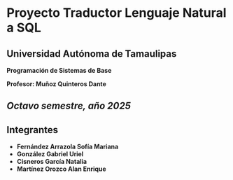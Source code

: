# Proyecto Traductor Lenguaje Natural a SQL

Universidad Autónoma de Tamaulipas 
---
**Programación de Sistemas de Base**

**Profesor: Muñoz Quinteros Dante**

*Octavo semestre, año 2025* 
---
## Integrantes

- **Fernández Arrazola Sofía Mariana**  
- **González Gabriel Uriel**  
- **Cisneros García Natalia**  
- **Martínez Orozco Alan Enrique**
